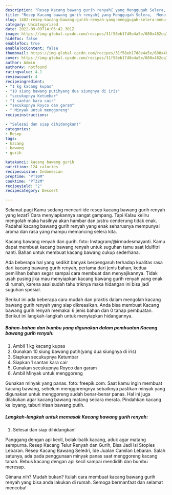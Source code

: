 ```yaml
---
description: "Resep Kacang bawang gurih renyah{ yang Menggugah Selera,  Menu Buat lebaran"
title: "Resep Kacang bawang gurih renyah{ yang Menggugah Selera,  Menu Buat lebaran"
slug: 1402-resep-kacang-bawang-gurih-renyah-yang-menggugah-selera-menu-buat-lebaran
category: Uncategorized
date: 2022-09-09T14:05:42.301Z
image: https://img-global.cpcdn.com/recipes/31f58eb17d8e4a5e/680x482cq70/kacang-bawang-gurih-renyah-foto-resep-utama.jpg
hideToc: false
enableToc: true
enableTocContent: false
thumbnail: https://img-global.cpcdn.com/recipes/31f58eb17d8e4a5e/680x482cq70/kacang-bawang-gurih-renyah-foto-resep-utama.jpg
cover: https://img-global.cpcdn.com/recipes/31f58eb17d8e4a5e/680x482cq70/kacang-bawang-gurih-renyah-foto-resep-utama.jpg
author: Admin
authorAv: notfound
ratingvalue: 4.1
reviewcount: 4
recipeingredient:
- "1 kg kacang kupas"
- "10 siung bawang putihyang dua siungnya di iris"
- "secukupnya Ketumbar"
- "1 santan kara cair"
- "secukupnya Royco dan garam"
- " Minyak untuk menggoreng"
recipeinstructions:

- "Selesai dan siap dihidangkan!"
categories:
- Resep
tags:
- kacang
- bawang
- gurih

katakunci: kacang bawang gurih 
nutrition: 124 calories
recipecuisine: Indonesian
preptime: "PT10M"
cooktime: "PT32M"
recipeyield: "2"
recipecategory: Dessert

---
```



Selamat pagi Kamu sedang mencari ide resep kacang bawang gurih renyah yang lezat? Cara menyiapkannya sangat gampang. Tapi Kalau keliru mengolah maka hasilnya akan hambar dan justru cenderung tidak enak. Padahal kacang bawang gurih renyah yang enak seharusnya mempunyai aroma dan rasa yang mampu memancing selera kita.


Kacang bawang renyah dan gurih. foto: Instagram/@irmadesmayanti. Kamu dapat membuat kacang bawang renyah untuk suguhan tamu saat Idulfitri nanti. Bahan untuk membuat kacang bawang cukup sederhana.

Ada beberapa hal yang sedikit banyak berpengaruh terhadap kualitas rasa dari kacang bawang gurih renyah, pertama dari jenis bahan, kedua pemilihan bahan segar sampai cara membuat dan menyajikannya. Tidak usah pusing jika mau menyiapkan kacang bawang gurih renyah yang enak di rumah, karena asal sudah tahu triknya maka hidangan ini bisa jadi suguhan spesial.


Berikut ini ada beberapa cara mudah dan praktis dalam mengolah kacang bawang gurih renyah yang siap dikreasikan. Anda bisa membuat Kacang bawang gurih renyah memakai 6 jenis bahan dan 0 tahap pembuatan. Berikut ini langkah-langkah untuk menyiapkan hidangannya.

<!--inarticleads1-->

##### Bahan-bahan dan bumbu yang digunakan dalam pembuatan Kacang bawang gurih renyah:

1. Ambil 1 kg kacang kupas
1. Gunakan 10 siung bawang putih(yang dua siungnya di iris)
1. Siapkan secukupnya Ketumbar
1. Siapkan 1 santan kara cair
1. Gunakan secukupnya Royco dan garam
1. Ambil  Minyak untuk menggoreng


Gunakan minyak yang panas. foto: freepik.com. Saat kamu ingin membuat kacang bawang, sebelum menggorengnya sebaiknya pastikan minyak yang digunakan untuk menggoreng sudah benar-benar panas. Hal ini juga dilakukan agar kacang bawang matang secara merata. Pindahkan kacang ke loyang, taburi irisan bawang putih. 

<!--inarticleads2-->

##### Langkah-langkah untuk memasak Kacang bawang gurih renyah:


1. Selesai dan siap dihidangkan!

Panggang dengan api kecil, bolak-balik kacang, aduk agar matang sempurna. Resep Kacang Telur Renyah dan Gurih, Bisa Jadi Isi Stoples Lebaran. Resep Kacang Bawang Seledri, Ide Jualan Camilan Lebaran. Salah satunya, ada pada penggunaan minyak panas saat menggoreng kacang tanah. Rebus kacang dengan api kecil sampai mendidih dan bumbu meresap. 

Gimana nih? Mudah bukan? Itulah cara membuat kacang bawang gurih renyah yang bisa anda lakukan di rumah. Semoga bermanfaat dan selamat mencoba!
